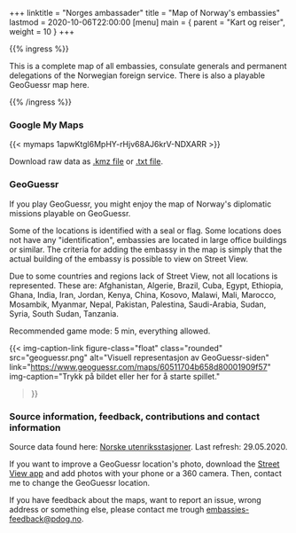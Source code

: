 +++
linktitle = "Norges ambassader"
title = "Map of Norway's embassies"
lastmod = 2020-10-06T22:00:00
[menu]
main = { parent = "Kart og reiser", weight = 10 }
+++

<!-- markdownlint-disable MD034 -->

{{% ingress %}}

This is a complete map of all embassies, consulate generals
and permanent delegations of the Norwegian foreign service.
There is also a playable GeoGuessr map here.

{{% /ingress %}}

### Google My Maps

{{< mymaps 1apwKtgl6MpHY-rHjv68AJ6krV-NDXARR >}}

Download raw data as [.kmz file](rawdata.kmz) or [.txt file](rawdatatxt.txt).

### GeoGuessr

If you play GeoGuessr, you might enjoy the map of Norway's diplomatic
missions playable on GeoGuessr.

Some of the locations is identified with a seal or flag. Some locations does not have any
"identification", embassies are located in large office buildings or similar. The criteria
for adding the embassy in the map is simply that the actual building of the
embassy is possible to view on Street View.

Due to some countries and regions lack of Street View, not all locations is represented.
These are: Afghanistan, Algerie, Brazil, Cuba, Egypt, Ethiopia, Ghana, India, Iran, Jordan,
Kenya, China, Kosovo, Malawi, Mali, Marocco, Mosambik, Myanmar, Nepal, Pakistan, Palestina,
Saudi-Arabia, Sudan, Syria, South Sudan, Tanzania.

Recommended game mode: 5 min, everything allowed.

{{< img-caption-link
 figure-class="float"
    class="rounded"
    src="geoguessr.png"
    alt="Visuell representasjon av GeoGuessr-siden"
    link="https://www.geoguessr.com/maps/60511704b658d80001909f57"
    img-caption="Trykk på bildet eller her for å starte spillet."
  >}}

### Source information, feedback, contributions and contact information

Source data found here:
[Norske utenriksstasjoner](https://www.regjeringen.no/no/dep/ud/org/utenriksstasjoner/id524467/).
Last refresh: 29.05.2020.

If you want to improve a GeoGuessr location's photo, download the
[Street View app](https://www.google.com/streetview/) and add photos with your phone
or a 360 camera. Then, contact me to change the GeoGuessr location.

If you have feedback about the maps, want to report an issue, wrong address or something
else, please contact me trough embassies-feedback@pdog.no.

